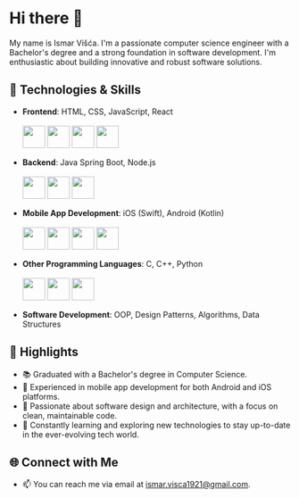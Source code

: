 # Hi there 👋

My name is Ismar Višća. I'm a passionate computer science engineer with a Bachelor's degree and a strong foundation in software development. I'm enthusiastic about building innovative and robust software solutions.

## 🔧 Technologies & Skills

- **Frontend**: HTML, CSS, JavaScript, React <br><br>
            <img src="https://cdn.jsdelivr.net/gh/devicons/devicon/icons/html5/html5-original.svg" height=40 width=40 />
            <img src="https://cdn.jsdelivr.net/gh/devicons/devicon/icons/css3/css3-original.svg" height=40 width=40 />
            <img src="https://cdn.jsdelivr.net/gh/devicons/devicon/icons/javascript/javascript-original.svg" height=40 width=40 />
            <img src="https://cdn.jsdelivr.net/gh/devicons/devicon/icons/react/react-original.svg" height=40 width=40 />

- **Backend**: Java Spring Boot, Node.js <br><br>
            <img src="https://cdn.jsdelivr.net/gh/devicons/devicon/icons/java/java-original.svg" height=40 width=40 /> 
            <img src="https://cdn.jsdelivr.net/gh/devicons/devicon/icons/spring/spring-original.svg" height=40 width=40 />
            <img src="https://cdn.jsdelivr.net/gh/devicons/devicon/icons/nodejs/nodejs-original.svg" height=40 width=40 />
          
- **Mobile App Development**: iOS (Swift), Android (Kotlin) <br><br>
            <img src="https://cdn.jsdelivr.net/gh/devicons/devicon/icons/swift/swift-original.svg" height=40 width=40 />
            <img src="https://cdn.jsdelivr.net/gh/devicons/devicon/icons/apple/apple-original.svg" height=40 width=40 />
            <img src="https://cdn.jsdelivr.net/gh/devicons/devicon/icons/kotlin/kotlin-original.svg" height=40 width=40 />
            <img src="https://cdn.jsdelivr.net/gh/devicons/devicon/icons/android/android-original.svg" height=40 width=40 />

- **Other Programming Languages**: C, C++, Python <br><br>
              <img src="https://cdn.jsdelivr.net/gh/devicons/devicon/icons/c/c-original.svg" height=40 width=40 /> 
              <img src="https://cdn.jsdelivr.net/gh/devicons/devicon/icons/cplusplus/cplusplus-original.svg" height=40 width=40 />
              <img src="https://cdn.jsdelivr.net/gh/devicons/devicon/icons/python/python-original.svg" height=40 width=40 />
          
- **Software Development**: OOP, Design Patterns, Algorithms, Data Structures

## 🌟 Highlights

- 📚 Graduated with a Bachelor's degree in Computer Science.
- 📱 Experienced in mobile app development for both Android and iOS platforms.
- 🤖 Passionate about software design and architecture, with a focus on clean, maintainable code.
- 🚀 Constantly learning and exploring new technologies to stay up-to-date in the ever-evolving tech world.

## 🌐 Connect with Me

- 📫 You can reach me via email at [ismar.visca1921@gmail.com](mailto:ismar.visca1921@gmail.com).
